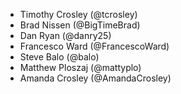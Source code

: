 * Timothy Crosley (@tcrosley)
* Brad Nissen (@BigTimeBrad)
* Dan Ryan (@danry25)
* Francesco Ward (@FrancescoWard)
* Steve Balo (@balo)
* Matthew Ploszaj (@mattyplo)
* Amanda Crosley (@AmandaCrosley)
